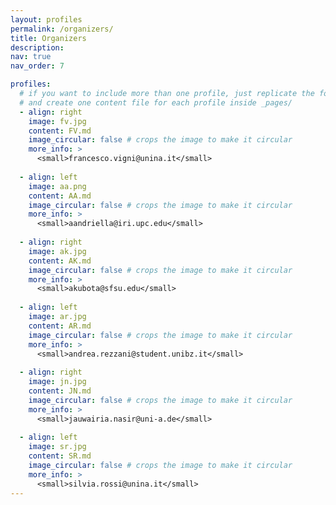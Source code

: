 ```yaml
---
layout: profiles
permalink: /organizers/
title: Organizers
description: 
nav: true
nav_order: 7

profiles:
  # if you want to include more than one profile, just replicate the following block
  # and create one content file for each profile inside _pages/
  - align: right
    image: fv.jpg
    content: FV.md
    image_circular: false # crops the image to make it circular
    more_info: >
      <small>francesco.vigni@unina.it</small>
      
  - align: left
    image: aa.png
    content: AA.md
    image_circular: false # crops the image to make it circular
    more_info: >
      <small>aandriella@iri.upc.edu</small>
      
  - align: right
    image: ak.jpg
    content: AK.md
    image_circular: false # crops the image to make it circular
    more_info: >
      <small>akubota@sfsu.edu</small>
      
  - align: left
    image: ar.jpg
    content: AR.md
    image_circular: false # crops the image to make it circular
    more_info: >
      <small>andrea.rezzani@student.unibz.it</small>
      
  - align: right
    image: jn.jpg
    content: JN.md
    image_circular: false # crops the image to make it circular
    more_info: >
      <small>jauwairia.nasir@uni-a.de</small>
      
  - align: left
    image: sr.jpg
    content: SR.md
    image_circular: false # crops the image to make it circular
    more_info: >
      <small>silvia.rossi@unina.it</small>
---
```

